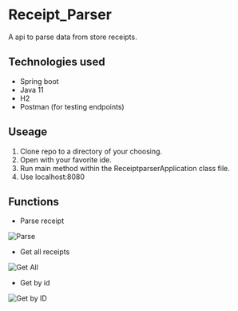 # Receipt_Parser
A api to parse data from store receipts.
## Technologies used
- Spring boot
- Java 11
- H2
- Postman (for testing endpoints)

## Useage
1. Clone repo to a directory of your choosing.
2. Open with your favorite ide.
3. Run main method within the ReceiptparserApplication class file.
4. Use localhost:8080

## Functions

- Parse receipt

![Parse](https://user-images.githubusercontent.com/22485477/234639517-968ee8da-5342-47b2-b82b-b032350056a1.png "Parse Receipt")

- Get all receipts

![Get All](https://user-images.githubusercontent.com/22485477/234639729-8d602da5-c81d-418f-b3e4-e883676f5913.png "Get all" )

- Get by id

![Get by ID](https://user-images.githubusercontent.com/22485477/234640066-5a6b3b76-6298-42f8-ab49-52aafa0b1142.png "Get by ID")

